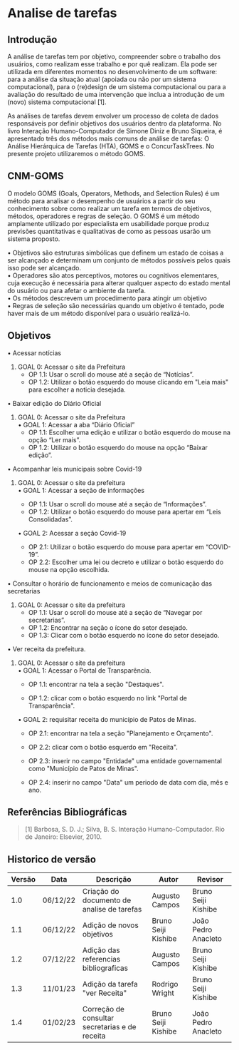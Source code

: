 # Analise de tarefas

## Introdução

A análise de tarefas tem por objetivo, compreender sobre o trabalho dos usuários, como realizam esse trabalho e por quê realizam. Ela pode ser utilizada em diferentes momentos no desenvolvimento de um software: para a análise da situação atual (apoiada ou não por um sistema computacional), para o (re)design de um sistema computacional ou para a avaliação do resultado de uma intervenção que inclua a introdução de um (novo) sistema computacional [1].

As análises de tarefas devem envolver um processo de coleta de dados responsáveis por definir objetivos dos usuários dentro da plataforma. No livro Interação Humano-Computador de Simone Diniz e Bruno Siqueira, é apresentado três dos métodos mais comuns de análise de tarefas: O Análise Hierárquica de Tarefas (HTA), GOMS e o ConcurTaskTrees.
No presente projeto utilizaremos o método GOMS.

## CNM-GOMS

O modelo GOMS (Goals, Operators, Methods, and Selection Rules) é um método para analisar o desempenho de usuários a partir do seu conhecimento sobre como realizar um tarefa em termos de objetivos, métodos, operadores e regras de seleção. O GOMS é um método amplamente utilizado por especialista em usabilidade porque produz previsões quantitativas e qualitativas de como as pessoas usarão um sistema proposto. <br/>

• Objetivos são estruturas simbólicas que definem um estado de coisas a ser alcançado e determinam um conjunto de métodos possíveis pelos quais isso pode ser alcançado. <br/>
• Operadores são atos perceptivos, motores ou cognitivos elementares, cuja execução é necessária para alterar qualquer aspecto do estado mental do usuário ou para afetar o ambiente da tarefa. <br/>
• Os métodos descrevem um procedimento para atingir um objetivo <br/>
• Regras de seleção são necessárias quando um objetivo é tentado, pode haver mais de um método disponível para o usuário realizá-lo. <br/>

## Objetivos

• Acessar notícias<br/>

1. GOAL 0: Acessar o site da Prefeitura <br/> 
   - OP 1.1: Usar o scroll do mouse até a seção de “Notícias”. <br/> 
   - OP 1.2: Utilizar o botão esquerdo do mouse clicando em "Leia mais" para escolher a noticia desejada. <br/>

• Baixar edição do Diário Oficial<br/>

1. GOAL 0: Acessar o site da Prefeitura <br/>
   • GOAL 1: Acessar a aba “Diário Oficial” <br/>
   - OP 1.1: Escolher uma edição e utilizar o botão esquerdo do mouse na opção “Ler mais”. <br/>
   - OP 1.2: Utilizar o botão esquerdo do mouse na opção “Baixar edição”. <br/>

• Acompanhar leis municipais sobre Covid-19 <br/>

1. GOAL 0: Acessar o site da prefeitura <br/>
   • GOAL 1: Acessar a seção de informações <br/>

   - OP 1.1: Usar o scroll do mouse até a seção de “Informações”. <br/>
   - OP 1.2: Utilizar o botão esquerdo do mouse para apertar em “Leis Consolidadas”.

   • GOAL 2: Acessar a seção Covid-19 <br/>

   - OP 2.1: Utilizar o botão esquerdo do mouse para apertar em “COVID-19”. <br/>
   - OP 2.2: Escolher uma lei ou decreto e utilizar o botão esquerdo do mouse na opção escolhida. <br/>

• Consultar o horário de funcionamento e meios de comunicação das secretarias <br/>

1. GOAL 0: Acessar o site da prefeitura <br/>
   - OP 1.1: Usar o scroll do mouse até a seção de “Navegar por secretarias”. <br/>
   - OP 1.2: Encontrar na seção o ícone do setor desejado. <br/>
   - OP 1.3: Clicar com o botão esquerdo no ícone do setor desejado. <br/>

• Ver receita da prefeitura.

1. GOAL 0: Acessar o site da prefeitura <br/>
   • GOAL 1: Acessar o Portal de Transparência. <br/>
   
      - OP 1.1: encontrar na tela a seção "Destaques". <br/>
      
      - OP 1.2: clicar com o botão esquerdo no link "Portal de Transparência". <br/>

   • GOAL 2: requisitar receita do município de Patos de Minas. <br/>
   
      - OP 2.1: encontrar na tela a seção "Planejamento e Orçamento". <br/>

      - OP 2.2: clicar com o botão esquerdo em "Receita". <br/>

      - OP 2.3: inserir no campo "Entidade" uma entidade governamental como "Município de Patos de Minas". <br/>

      - OP 2.4: inserir no campo "Data" um periodo de data com dia, mês e ano. <br/>


## Referências Bibliográficas

> [1] Barbosa, S. D. J.; Silva, B. S. Interação Humano-Computador. Rio de Janeiro: Elsevier, 2010.


## Historico de versão

| Versão | Data     | Descrição                                     | Autor               | Revisor             |
| ------ | -------- | --------------------------------------------- | ------------------- | ------------------- |
| 1.0    | 06/12/22 | Criação do documento de analise de tarefas    | Augusto Campos      | Bruno Seiji Kishibe |
| 1.1    | 06/12/22 | Adição de novos objetivos                     | Bruno Seiji Kishibe | João Pedro Anacleto |
| 1.2    | 07/12/22 | Adição das referencias bibliograficas         | Augusto Campos      | Bruno Seiji Kishibe |
| 1.3    | 11/01/23 | Adição da tarefa "ver Receita"                | Rodrigo Wright      | Bruno Seiji Kishibe |
| 1.4    | 01/02/23 | Correção de consultar secretarias e de receita| Bruno Seiji Kishibe | João Pedro Anacleto |
